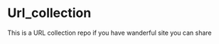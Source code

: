 Url_collection
==============

This is a URL  collection repo  if you  have  wanderful site you can share
